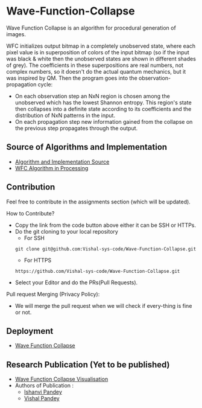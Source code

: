 # Wave-Function-Collapse
Wave Function Collapse is an algorithm for procedural generation of images.

WFC initializes output bitmap in a completely unobserved state, where each pixel value is in superposition of colors of the input bitmap (so if the input was black & white then the unobserved states are shown in different shades of grey). The coefficients in these superpositions are real numbers, not complex numbers, so it doesn't do the actual quantum mechanics, but it was inspired by QM. Then the program goes into the observation-propagation cycle:

- On each observation step an NxN region is chosen among the unobserved which has the lowest Shannon entropy. This region's state then collapses into a definite state according to its coefficients and the distribution of NxN patterns in the input.
- On each propagation step new information gained from the collapse on the previous step propagates through the output.


## Source of Algorithms and Implementation
* <a href="https://github.com/mxgmn/WaveFunctionCollapse">Algorithm and Implementation Source</a> <br>
* <a href="https://discourse.processing.org/t/wave-collapse-function-algorithm-in-processing/12983">WFC Algorithm in Processing</a>

## Contribution

Feel free to contribute in the assignments section (which will be updated).

How to Contribute?

- Copy the link from the code button above either it can be SSH or HTTPs.
- Do the git cloning to your local repository
  - For SSH
  ```
  git clone git@github.com:Vishal-sys-code/Wave-Function-Collapse.git
  ```
  - For HTTPS
  ```
  https://github.com/Vishal-sys-code/Wave-Function-Collapse.git
  ```
- Select your Editor and do the PRs(Pull Requests).

Pull request Merging (Privacy Policy):
 - We will merge the pull request when we will check if every-thing is fine or not.
 
 ## Deployment
 * <a href="https://wave-function-collapse.vercel.app/"> Wave Function Collapse </a>

 ## Research Publication (Yet to be published)
 * <a href=""> Wave Function Collapse Visualisation </a>
 * Authors of Publication :
      * <a href="https://github.com/ishanvipandey"> Ishanvi Pandey </a>
      * <a href="https://github.com/Vishal-sys-code"> Vishal Pandey </a>
